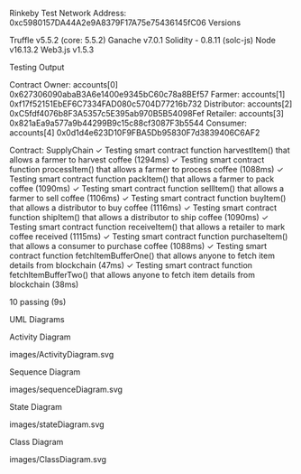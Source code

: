 Rinkeby Test Network Address: 0xc5980157DA44A2e9A8379F17A75e75436145fC06
Versions

Truffle v5.5.2 (core: 5.5.2)
Ganache v7.0.1
Solidity - 0.8.11 (solc-js)
Node v16.13.2
Web3.js v1.5.3


Testing Output

Contract Owner: accounts[0]  0x627306090abaB3A6e1400e9345bC60c78a8BEf57
Farmer: accounts[1]  0xf17f52151EbEF6C7334FAD080c5704D77216b732
Distributor: accounts[2]  0xC5fdf4076b8F3A5357c5E395ab970B5B54098Fef
Retailer: accounts[3]  0x821aEa9a577a9b44299B9c15c88cf3087F3b5544
Consumer: accounts[4]  0x0d1d4e623D10F9FBA5Db95830F7d3839406C6AF2


  Contract: SupplyChain
    ✓ Testing smart contract function harvestItem() that allows a farmer to harvest coffee (1294ms)
    ✓ Testing smart contract function processItem() that allows a farmer to process coffee (1088ms)
    ✓ Testing smart contract function packItem() that allows a farmer to pack coffee (1090ms)
    ✓ Testing smart contract function sellItem() that allows a farmer to sell coffee (1106ms)
    ✓ Testing smart contract function buyItem() that allows a distributor to buy coffee (1116ms)
    ✓ Testing smart contract function shipItem() that allows a distributor to ship coffee (1090ms)
    ✓ Testing smart contract function receiveItem() that allows a retailer to mark coffee received (1115ms)
    ✓ Testing smart contract function purchaseItem() that allows a consumer to purchase coffee (1088ms)
    ✓ Testing smart contract function fetchItemBufferOne() that allows anyone to fetch item details from blockchain (47ms)
    ✓ Testing smart contract function fetchItemBufferTwo() that allows anyone to fetch item details from blockchain (38ms)


  10 passing (9s)


  UML Diagrams 

  Activity Diagram

  images/ActivityDiagram.svg

  Sequence Diagram

  images/sequenceDiagram.svg

  State Diagram

  images/stateDiagram.svg

  Class Diagram 

  images/ClassDiagram.svg



